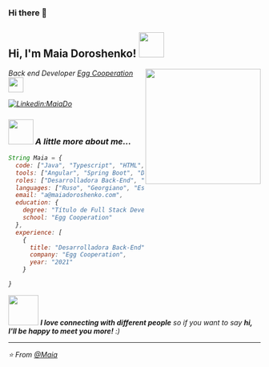 ### Hi there 👋

<h2> Hi, I'm Maia Doroshenko! <img src="https://media.giphy.com/media/mGcNjsfWAjY5AEZNw6/giphy.gif" width="50"></h2>
<img align='right' src="https://media.giphy.com/media/ieyl9zmCjO4b4t6qoY/giphy.gif" width="230">
<p><em>Back end Developer <a href="http://www.unb.br">Egg Cooperation</a><img src="https://media.giphy.com/media/fYSnHlufseco8Fh93Z/giphy.gif" width="30">


[![Linkedin:MaiaDo](https://img.shields.io/badge/-maiaDo-blue?style=flat-square&logo=Linkedin&logoColor=white&link=https://https://www.linkedin.com/in/maia-doroshenko/
)](https://www.linkedin.com/in/maia-doroshenko/)



### <img src="https://media.giphy.com/media/VgCDAzcKvsR6OM0uWg/giphy.gif" width="50"> A little more about me...  

```javascript
String Maia = {
  code: ["Java", "Typescript", "HTML", "CSS"],
  tools: ["Angular", "Spring Boot", "Docker", "MySQL"],
  roles: ["Desarrolladora Back-End", "Full Stack Developer"],
  languages: ["Ruso", "Georgiano", "Español", "Inglés"],
  email: "a@maiadoroshenko.com",
  education: {
    degree: "Título de Full Stack Developer",
    school: "Egg Cooperation"
  },
  experience: [
    {
      title: "Desarrolladora Back-End",
      company: "Egg Cooperation",
      year: "2021"
    }

}
```

<img src="https://media.giphy.com/media/LnQjpWaON8nhr21vNW/giphy.gif" width="60"> <em><b>I love connecting with different people</b> so if you want to say <b>hi, I'll be happy to meet you more!</b> :)</em>

---

⭐️ From [@Maia](https://github.com/MaiaDoroshenko)
